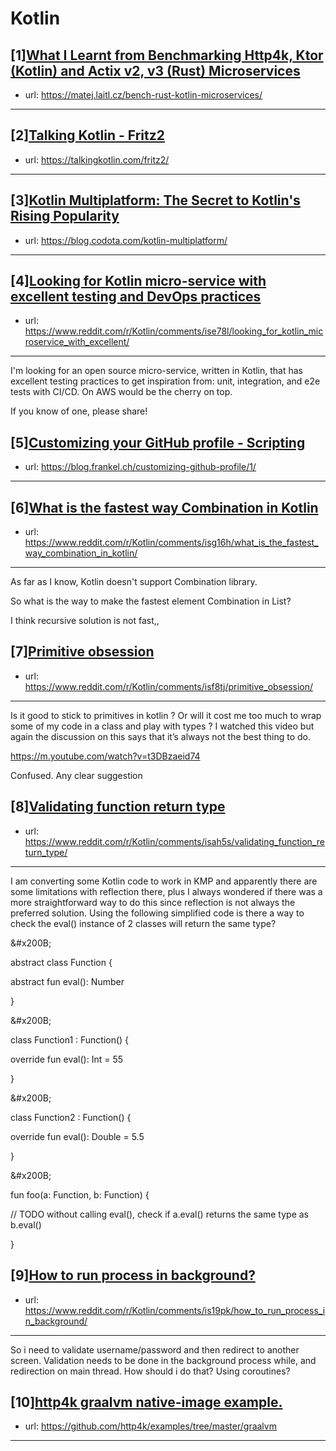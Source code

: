 # Kotlin
## [1][What I Learnt from Benchmarking Http4k, Ktor (Kotlin) and Actix v2, v3 (Rust) Microservices](https://www.reddit.com/r/Kotlin/comments/isgvm6/what_i_learnt_from_benchmarking_http4k_ktor/)
- url: https://matej.laitl.cz/bench-rust-kotlin-microservices/
---

## [2][Talking Kotlin - Fritz2](https://www.reddit.com/r/Kotlin/comments/iskdpk/talking_kotlin_fritz2/)
- url: https://talkingkotlin.com/fritz2/
---

## [3][Kotlin Multiplatform: The Secret to Kotlin's Rising Popularity](https://www.reddit.com/r/Kotlin/comments/isico9/kotlin_multiplatform_the_secret_to_kotlins_rising/)
- url: https://blog.codota.com/kotlin-multiplatform/
---

## [4][Looking for Kotlin micro-service with excellent testing and DevOps practices](https://www.reddit.com/r/Kotlin/comments/ise78l/looking_for_kotlin_microservice_with_excellent/)
- url: https://www.reddit.com/r/Kotlin/comments/ise78l/looking_for_kotlin_microservice_with_excellent/
---
I'm looking for an open source micro-service, written in Kotlin, that has excellent testing practices to get inspiration from: unit, integration, and e2e tests with CI/CD. On AWS would be the cherry on top.

If you know of one, please share!
## [5][Customizing your GitHub profile - Scripting](https://www.reddit.com/r/Kotlin/comments/is155t/customizing_your_github_profile_scripting/)
- url: https://blog.frankel.ch/customizing-github-profile/1/
---

## [6][What is the fastest way Combination in Kotlin](https://www.reddit.com/r/Kotlin/comments/isg16h/what_is_the_fastest_way_combination_in_kotlin/)
- url: https://www.reddit.com/r/Kotlin/comments/isg16h/what_is_the_fastest_way_combination_in_kotlin/
---
As far as I know, Kotlin doesn't support Combination library.  


So what is the way to make the fastest element Combination in List?

I think recursive solution is not fast,,
## [7][Primitive obsession](https://www.reddit.com/r/Kotlin/comments/isf8tj/primitive_obsession/)
- url: https://www.reddit.com/r/Kotlin/comments/isf8tj/primitive_obsession/
---
Is it good to stick to primitives in kotlin ? 
Or will it cost me too much to wrap some of my code in a class and play with types ? 
I watched this video but again the discussion on this says that it’s always not the best thing to do. 

https://m.youtube.com/watch?v=t3DBzaeid74

Confused. 
Any clear suggestion
## [8][Validating function return type](https://www.reddit.com/r/Kotlin/comments/isah5s/validating_function_return_type/)
- url: https://www.reddit.com/r/Kotlin/comments/isah5s/validating_function_return_type/
---
I am converting some Kotlin code to work in KMP and apparently there are some limitations with reflection there, plus I always wondered if there was a more straightforward way to do this since reflection is not always the preferred solution.  Using the following simplified code is there a way to check the eval() instance of 2 classes will return the same type?  

&amp;#x200B;

abstract class Function {

abstract fun eval(): Number

}

&amp;#x200B;

class Function1 : Function() {

override fun eval(): Int = 55

}

&amp;#x200B;

class Function2 : Function() {

override fun eval(): Double = 5.5

}

&amp;#x200B;

fun foo(a: Function, b: Function) {

// TODO without calling eval(), check if a.eval() returns the same type as b.eval()

}
## [9][How to run process in background?](https://www.reddit.com/r/Kotlin/comments/is19pk/how_to_run_process_in_background/)
- url: https://www.reddit.com/r/Kotlin/comments/is19pk/how_to_run_process_in_background/
---
So i need to validate username/password and then redirect to another screen. Validation needs to be done in the background process while, and redirection on main thread. How should i do that? Using coroutines?
## [10][http4k graalvm native-image example.](https://www.reddit.com/r/Kotlin/comments/irm41u/http4k_graalvm_nativeimage_example/)
- url: https://github.com/http4k/examples/tree/master/graalvm
---

